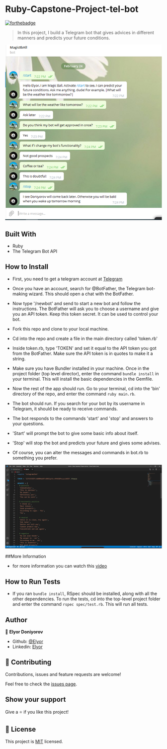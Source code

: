# Ruby-Capstone-Project-tel-bot


[![forthebadge](https://forthebadge.com/images/badges/made-with-ruby.svg)](https://forthebadge.com)

> In this project, I build a Telegram bot that gives advices in different manners and predicts your future conditions.

![Screenshot](assets/screenshot2.png)

## Built With

- Ruby
- The Telegram Bot API

## How to Install
- First, you need to get a telegram account at [Telegram](https://web.telegram.org)
- Once you have an account, search for @BotFather, the Telegram bot-making wizard. This should open a chat with the BotFather.
- Now type '/newbot' and send to start a new bot and follow the instructions. The BotFather will ask you to choose a username and give you an API token. Keep this token secret. It can be used to control your bot.
- Fork this repo and clone to your local machine.
- Cd into the repo and create a file in the main directory called 'token.rb'
- Inside token.rb, type 'TOKEN' and set it equal to the API token you got from the BotFather. Make sure the API token is in quotes to make it a string.

- Make sure you have Bundler installed in your machine. Once in the project folder (top level director), enter the command `bundle install` in your terminal. This will install the basic dependencies in the Gemfile.

- Now the rest of the app should run. Go to your terminal, cd into the 'bin' directory of the repo, and enter the command `ruby main.rb`.

- The bot should run. If you search for your bot by its username in Telegram, it should be ready to receive commands. 

- The bot responds to the commands 'start' and 'stop' and answers to your questions. 

- 'Start' will prompt the bot to give some basic info about itself.

- 'Stop' will stop the bot and predicts your future and gives some advises.

- Of course, you can alter the messages and commands in bot.rb to something you prefer.

![Screenshot](assets/screenshot1.png)



##More Information

- for more information you can watch this  [video](https://www.loom.com/share/5690d164c4cc46928dade1249612524c)


## How to Run Tests

- If you ran `bundle install`, RSpec should be installed, along with all the other dependencies. To run the tests, cd into the top-level project folder and enter the command `rspec spec/test.rb`. This will run all tests.

## Author

👤 **Elyor Doniyorov**

- Github: [@Elyor](https://github.com/EL28DEV)
- Linkedin: [Elyor](https://www.linkedin.com/in/elyor-doniyorov-a24631135/)


## 🤝 Contributing

Contributions, issues and feature requests are welcome!

Feel free to check the [issues page](issues/).

## Show your support

Give a ⭐️ if you like this project!

## 📝 License

This project is [MIT](lic.url) licensed.